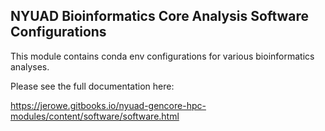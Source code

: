 ## NYUAD Bioinformatics Core Analysis Software Configurations

This module contains conda env configurations for various bioinformatics analyses.

Please see the full documentation here:

https://jerowe.gitbooks.io/nyuad-gencore-hpc-modules/content/software/software.html
